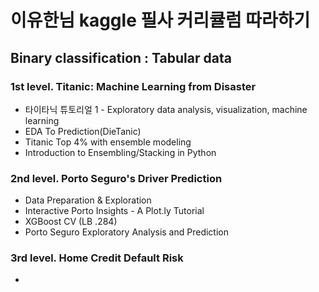 # 이유한님 kaggle 필사 커리큘럼 따라하기

## Binary classification : Tabular data

### 1st level. Titanic: Machine Learning from Disaster

- 타이타닉 튜토리얼 1 - Exploratory data analysis, visualization, machine learning
- EDA To Prediction(DieTanic)
- Titanic Top 4% with ensemble modeling
- Introduction to Ensembling/Stacking in Python

### 2nd level. Porto Seguro's Driver Prediction

- Data Preparation & Exploration
- Interactive Porto Insights - A Plot.ly Tutorial
- XGBoost CV (LB .284)
- Porto Seguro Exploratory Analysis and Prediction

### 3rd level. Home Credit Default Risk

-
